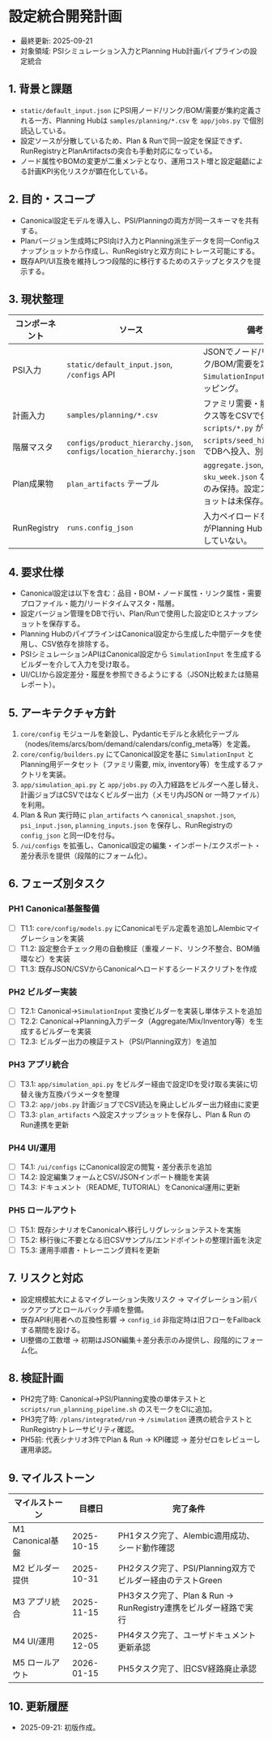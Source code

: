 # 設定統合開発計画

- 最終更新: 2025-09-21
- 対象領域: PSIシミュレーション入力とPlanning Hub計画パイプラインの設定統合

## 1. 背景と課題

- `static/default_input.json` にPSI用ノード/リンク/BOM/需要が集約定義される一方、Planning Hubは `samples/planning/*.csv` を `app/jobs.py` で個別読込している。
- 設定ソースが分散しているため、Plan & Runで同一設定を保証できず、RunRegistryとPlanArtifactsの突合も手動対応になっている。
- ノード属性やBOMの変更が二重メンテとなり、運用コスト増と設定齟齬による計画KPI劣化リスクが顕在化している。

## 2. 目的・スコープ

- Canonical設定モデルを導入し、PSI/Planningの両方が同一スキーマを共有する。
- Planバージョン生成時にPSI向け入力とPlanning派生データを同一Configスナップショットから作成し、RunRegistryと双方向にトレース可能にする。
- 既存API/UI互換を維持しつつ段階的に移行するためのステップとタスクを提示する。

## 3. 現状整理

| コンポーネント | ソース | 備考 |
| --- | --- | --- |
| PSI入力 | `static/default_input.json`, `/configs` API | JSONでノード/リンク/BOM/需要を定義し、`SimulationInput` に直接マッピング。
| 計画入力 | `samples/planning/*.csv` | ファミリ需要・能力・ミックス等をCSVで保持、`scripts/*.py` が逐次読込。
| 階層マスタ | `configs/product_hierarchy.json`, `configs/location_hierarchy.json` | `scripts/seed_hierarchy.py` でDBへ投入、別管理。
| Plan成果物 | `plan_artifacts` テーブル | `aggregate.json`, `sku_week.json` など派生物のみ保持。設定スナップショットは未保存。
| RunRegistry | `runs.config_json` | 入力ペイロードを保存するがPlanning Hubと直接連携していない。

## 4. 要求仕様

- Canonical設定は以下を含む：品目・BOM・ノード属性・リンク属性・需要プロファイル・能力/リードタイムマスタ・階層。
- 設定バージョン管理をDBで行い、Plan/Runで使用した設定IDとスナップショットを保存する。
- Planning HubのパイプラインはCanonical設定から生成した中間データを使用し、CSV依存を排除する。
- PSIシミュレーションAPIはCanonical設定から `SimulationInput` を生成するビルダーを介して入力を受け取る。
- UI/CLIから設定差分・履歴を参照できるようにする（JSON比較または簡易レポート）。

## 5. アーキテクチャ方針

1. `core/config` モジュールを新設し、Pydanticモデルと永続化テーブル（nodes/items/arcs/bom/demand/calendars/config_meta等）を定義。
2. `core/config/builders.py` にてCanonical設定を基に `SimulationInput` とPlanning用データセット（ファミリ需要, mix, inventory等）を生成するファクトリを実装。
3. `app/simulation_api.py` と `app/jobs.py` の入力経路をビルダーへ差し替え、計画ジョブはCSVではなくビルダー出力（メモリ内JSON or 一時ファイル）を利用。
4. Plan & Run 実行時に `plan_artifacts` へ `canonical_snapshot.json`, `psi_input.json`, `planning_inputs.json` を保存し、RunRegistryの `config_json` と同一IDを付与。
5. `/ui/configs` を拡張し、Canonical設定の編集・インポート/エクスポート・差分表示を提供（段階的にフォーム化）。

## 6. フェーズ別タスク

### PH1 Canonical基盤整備

- [ ] T1.1: `core/config/models.py` にCanonicalモデル定義を追加しAlembicマイグレーションを実装
- [ ] T1.2: 設定整合チェック用の自動検証（重複ノード、リンク不整合、BOM循環など）を実装
- [ ] T1.3: 既存JSON/CSVからCanonicalへロードするシードスクリプトを作成

### PH2 ビルダー実装

- [ ] T2.1: Canonical→`SimulationInput` 変換ビルダーを実装し単体テストを追加
- [ ] T2.2: Canonical→Planning入力データ（Aggregate/Mix/Inventory等）を生成するビルダーを実装
- [ ] T2.3: ビルダー出力の検証テスト（PSI/Planning双方）を追加

### PH3 アプリ統合

- [ ] T3.1: `app/simulation_api.py` をビルダー経由で設定IDを受け取る実装に切替え後方互換パラメータを整理
- [ ] T3.2: `app/jobs.py` 計画ジョブでCSV読込を廃止しビルダー出力経由に変更
- [ ] T3.3: `plan_artifacts` へ設定スナップショットを保存し、Plan & Run のRun連携を更新

### PH4 UI/運用

- [ ] T4.1: `/ui/configs` にCanonical設定の閲覧・差分表示を追加
- [ ] T4.2: 設定編集フォームとCSV/JSONインポート機能を実装
- [ ] T4.3: ドキュメント（README, TUTORIAL）をCanonical運用に更新

### PH5 ロールアウト

- [ ] T5.1: 既存シナリオをCanonicalへ移行しリグレッションテストを実施
- [ ] T5.2: 移行後に不要となる旧CSVサンプル/エンドポイントの整理計画を決定
- [ ] T5.3: 運用手順書・トレーニング資料を更新

## 7. リスクと対応

- 設定規模拡大によるマイグレーション失敗リスク → マイグレーション前バックアップとロールバック手順を整備。
- 既存API利用者への互換性影響 → `config_id` 非指定時は旧フローをFallbackする期間を設ける。
- UI整備の工数増 → 初期はJSON編集＋差分表示のみ提供し、段階的にフォーム化。

## 8. 検証計画

- PH2完了時: Canonical→PSI/Planning変換の単体テストと `scripts/run_planning_pipeline.sh` のスモークをCIに追加。
- PH3完了時: `/plans/integrated/run` → `/simulation` 連携の統合テストとRunRegistryトレーサビリティ確認。
- PH5前: 代表シナリオ3件でPlan & Run → KPI確認 → 差分ゼロをレビューし運用承認。

## 9. マイルストーン

| マイルストーン | 目標日 | 完了条件 |
| --- | --- | --- |
| M1 Canonical基盤 | 2025-10-15 | PH1タスク完了、Alembic適用成功、シード動作確認 |
| M2 ビルダー提供 | 2025-10-31 | PH2タスク完了、PSI/Planning双方でビルダー経由のテストGreen |
| M3 アプリ統合 | 2025-11-15 | PH3タスク完了、Plan & Run → RunRegistry連携をビルダー経路で実行 |
| M4 UI/運用 | 2025-12-05 | PH4タスク完了、ユーザドキュメント更新承認 |
| M5 ロールアウト | 2026-01-15 | PH5タスク完了、旧CSV経路廃止承認 |

## 10. 更新履歴

- 2025-09-21: 初版作成。

